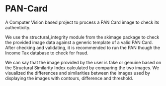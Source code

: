# PAN-Card
A Computer Vision based project to process a PAN Card image to check its authenticity.

We use the structural_integrity module from the skimage package to check the provided image data against a generic template of a valid PAN Card. After checking and validating, it is recommended to run the PAN though the Income Tax database to check for fraud.

We can say that the image provided by the user is fake or genuine based on the Structural Similarity Index calculated by comparing the two images. We visualized the differences and similarities between the images used by displaying the images with contours, difference and threshold.

#
